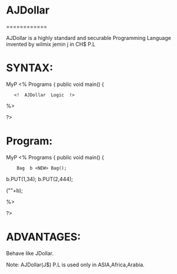 # AJDollar
============

 AJDollar is a  highly standard and  securable Programming Language invented by  wilmix  jemin  j  in CH$ P.L



SYNTAX:
=======

<AJDOLLAR>

<PACK> MyP
<%
    <CLASS> Programs
    {
       public void main()
        {
            
       <!  AJDollar  Logic  !>
              
               
     

%>

?>




Program:
========

<AJDOLLAR>

<PACK> MyP
<%
    <CLASS> Programs
    {
       public void main()
        {
            
        Bag  b <NEW> Bag();

b.PUT(1,34);
b.PUT(2,444);

<PRINTLN>(""+b);
              
               
     

%>

?>

ADVANTAGES:
============

Behave  like  JDollar.

Note: AJDollar(J$) P.L  is used  only  in ASIA,Africa,Arabia.
